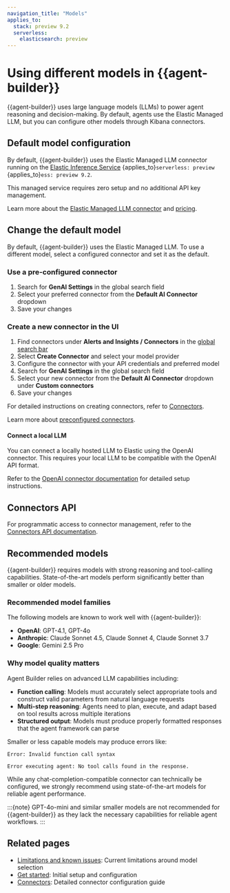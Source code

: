 ```yaml
---
navigation_title: "Models"
applies_to:
  stack: preview 9.2
  serverless:
    elasticsearch: preview
---
```


# Using different models in {{agent-builder}}

{{agent-builder}} uses large language models (LLMs) to power agent reasoning and decision-making. By default, agents use the Elastic Managed LLM, but you can configure other models through Kibana connectors.

## Default model configuration

By default, {{agent-builder}} uses the Elastic Managed LLM connector running on the [Elastic Inference Service](/explore-analyze/elastic-inference/eis.md) {applies_to}`serverless: preview` {applies_to}`ess: preview 9.2`. 

This managed service requires zero setup and no additional API key management.

Learn more about the [Elastic Managed LLM connector](kibana://reference/connectors-kibana/elastic-managed-llm.md) and [pricing](https://www.elastic.co/pricing).

## Change the default model

By default, {{agent-builder}} uses the Elastic Managed LLM. To use a different model, select a configured connector and set it as the default.

### Use a pre-configured connector

1. Search for **GenAI Settings** in the global search field
2. Select your preferred connector from the **Default AI Connector** dropdown
3. Save your changes

### Create a new connector in the UI

1. Find connectors under **Alerts and Insights / Connectors** in the [global search bar](/explore-analyze/find-and-organize/find-apps-and-objects.md)
2. Select **Create Connector** and select your model provider
3. Configure the connector with your API credentials and preferred model
4. Search for **GenAI Settings** in the global search field
5. Select your new connector from the **Default AI Connector** dropdown under **Custom connectors**
6. Save your changes

For detailed instructions on creating connectors, refer to [Connectors](https://www.elastic.co/docs/deploy-manage/manage-connectors).

Learn more about [preconfigured connectors](https://www.elastic.co/docs/reference/kibana/connectors-kibana/pre-configured-connectors).

#### Connect a local LLM

You can connect a locally hosted LLM to Elastic using the OpenAI connector. This requires your local LLM to be compatible with the OpenAI API format.

Refer to the [OpenAI connector documentation](kibana://reference/connectors-kibana/openai-action-type.md) for detailed setup instructions.

## Connectors API

For programmatic access to connector management, refer to the [Connectors API documentation]({{kib-serverless-apis}}group/endpoint-connectors).

## Recommended models

{{agent-builder}} requires models with strong reasoning and tool-calling capabilities. State-of-the-art models perform significantly better than smaller or older models.

### Recommended model families

The following models are known to work well with {{agent-builder}}:

- **OpenAI**: GPT-4.1, GPT-4o
- **Anthropic**: Claude Sonnet 4.5, Claude Sonnet 4, Claude Sonnet 3.7
- **Google**: Gemini 2.5 Pro

### Why model quality matters

Agent Builder relies on advanced LLM capabilities including:

- **Function calling**: Models must accurately select appropriate tools and construct valid parameters from natural language requests
- **Multi-step reasoning**: Agents need to plan, execute, and adapt based on tool results across multiple iterations
- **Structured output**: Models must produce properly formatted responses that the agent framework can parse

Smaller or less capable models may produce errors like:

```console-response
Error: Invalid function call syntax
```

```console-response
Error executing agent: No tool calls found in the response.
```

While any chat-completion-compatible connector can technically be configured, we strongly recommend using state-of-the-art models for reliable agent performance.

:::{note}
GPT-4o-mini and similar smaller models are not recommended for {{agent-builder}} as they lack the necessary capabilities for reliable agent workflows.
:::

## Related pages

- [Limitations and known issues](limitations-known-issues.md): Current limitations around model selection
- [Get started](get-started.md): Initial setup and configuration
- [Connectors](/deploy-manage/manage-connectors.md): Detailed connector configuration guide
